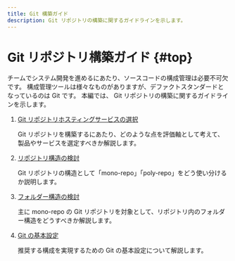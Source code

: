 ```yaml
---
title: Git 構築ガイド
description: Git リポジトリの構築に関するガイドラインを示します。
---
```


# Git リポジトリ構築ガイド {#top}

チームでシステム開発を進めるにあたり、ソースコードの構成管理は必要不可欠です。
構成管理ツールは様々なものがありますが、デファクトスタンダードとなっているのは Git です。
本編では、 Git リポジトリの構築に関するガイドラインを示します。

1. [Git リポジトリホスティングサービスの選択](select-git-hosting-service.md)

    Git リポジトリを構築するにあたり、どのような点を評価軸として考えて、製品やサービスを選定すべきか解説します。

1. [リポジトリ構造の検討](consider-repository-structure.md)

    Git リポジトリの構造として「mono-repo」「poly-repo」をどう使い分けるか説明します。

1. [フォルダー構造の検討](consider-folder-structure.md)

    主に mono-repo の Git リポジトリを対象として、リポジトリ内のフォルダー構造をどうすべきか解説します。

1. [Git の基本設定](git-settings.md)

    推奨する構成を実現するための Git の基本設定について解説します。
